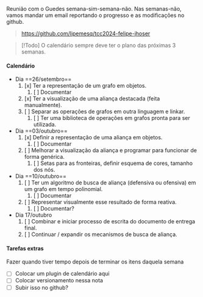 Reunião com o Guedes semana-sim-semana-não. Nas semanas-não, vamos mandar um email reportando o progresso e as modificações no github.
>https://github.com/lipemesq/tcc2024-felipe-jhoser

> [!Todo] O calendário sempre deve ter o plano das próximas 3 semanas.
#### Calendário
- Dia  ==26/setembro==
	1. [x] Ter a representação de um grafo em objetos.
		1. [ ] Documentar
	2. [x] Ter a visualização de uma aliança destacada (feita manualmente).
	3. [ ] Separar as operações de grafos em outra linguagem e linkar.
		1. [ ] Ter uma biblioteca de operações em grafos pronta para ser utilizada.
- Dia ==03/outubro==
	1. [x] Definir a representação de uma aliança em objetos.
		1. [ ] Documentar
	2. [ ] Melhorar a visualização da aliança e programar para funcionar de forma genérica.
		1. [ ] Setas para as fronteiras, definir esquema de cores, tamanho dos nós.
- Dia ==10/outubro==
	1. [ ] Ter um algoritmo de busca de aliança (defensiva ou ofensiva) em um grafo em tempo polinomial.
		1. [ ] Documentar
	2. [ ] Representar visualmente esse resultado de forma reativa.
		1. [ ] Documentar?
- Dia 17/outubro
	1. [ ] Combinar e iniciar processo de escrita do documento de entrega final.
	2. [ ] Continuar / expandir os mecanismos de busca de aliança.

#### Tarefas extras
Fazer quando tiver tempo depois de terminar os itens daquela semana

- [ ] Colocar um plugin de calendário aqui
- [ ] Colocar versionamento nessa nota
- [ ] Subir isso no github?
